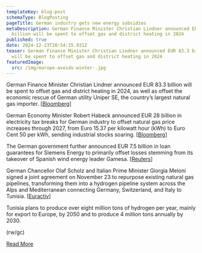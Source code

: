 ```yaml
---
templateKey: blog-post
schemaType: BlogPosting
pageTitle: German industry gets new energy subsidies
metaDescription: German Finance Minister Christian Lindner announced EUR 83.3
  billion will be spent to offset gas and district heating in 2024
published: true
date: 2024-12-23T20:54:15.931Z
teaser: German Finance Minister Christian Lindner announced EUR 83.3 billion
  will be spent to offset gas and district heating in 2024
featuredImage:
  src: /img/europe-avoids-winter-.jpg
---
```

German Finance Minister Christian Lindner announced EUR 83.3 billion will be spent to offset gas and district heating in 2024, as well as offset the economic rescue of German utility Uniper SE, the country’s largest natural gas importer. [[Bloomberg](https://email.cpg-online.de/t/d-l-vkyhijt-l-jjh/)]

German Economy Minister Robert Habeck announced EUR 28 billion in electricity tax breaks for German industry to offset natural gas price increases through 2027, from Euro 15.37 per kilowatt hour (kWh) to Euro Cent 50 per kWh, sending industrial stocks soaring. [[Bloomberg](https://email.cpg-online.de/t/d-l-vkyhijt-l-jjk/)]

The German government further announced EUR 7.5 billion in loan guarantees for Siemens Energy to primarily offset losses stemming from its takeover of Spanish wind energy leader Gamesa. [[Reuters](https://email.cpg-online.de/t/d-l-vkyhijt-l-jju/)]

German Chancellor Olaf Scholz and Italian Prime Minister Giorgia Meloni signed a joint agreement on November 23 to repurpose existing natural gas pipelines, transforming them into a hydrogen pipeline system across the Alps and Mediterranean connecting Germany, Switzerland, and Italy to Tunisia. [[Euractiv](https://email.cpg-online.de/t/d-l-vkyhijt-l-jtl/)]

Tunisia plans to produce over eight million tons of hydrogen per year, mainly for export to Europe, by 2050 and to produce 4 million tons annually by 2030.

(rw/gc)



[R﻿ead More](https://email.cpg-online.de/t/d-8360028D4E10DA0C2540EF23F30FEDED)